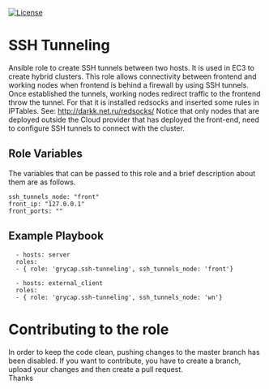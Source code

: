 [![License](https://img.shields.io/badge/license-Apache%202-blue.svg)](https://www.apache.org/licenses/LICENSE-2.0)

SSH Tunneling
=============

Ansible role to create SSH tunnels between two hosts. It is used in EC3 to create hybrid clusters.
This role allows connectivity between frontend and working nodes when frontend is behind a firewall by using SSH tunnels. Once established the tunnels, working nodes redirect traffic to the frontend throw the tunnel. For that it is installed redsocks and inserted some rules in IPTables. See: http://darkk.net.ru/redsocks/
Notice that only nodes that are deployed outside the Cloud provider that has deployed the front-end, need to configure SSH tunnels to connect with the cluster.

Role Variables
--------------

The variables that can be passed to this role and a brief description about them are as follows.

	ssh_tunnels_node: "front"
	front_ip: "127.0.0.1"
	front_ports: ""

Example Playbook
----------------
```
  - hosts: server
  roles:
  - { role: 'grycap.ssh-tunneling', ssh_tunnels_node: 'front'}
```
```
  - hosts: external_client
  roles:
  - { role: 'grycap.ssh-tunneling', ssh_tunnels_node: 'wn'}
```

Contributing to the role
========================
In order to keep the code clean, pushing changes to the master branch has been disabled. If you want to contribute, you have to create a branch, upload your changes and then create a pull request.  
Thanks